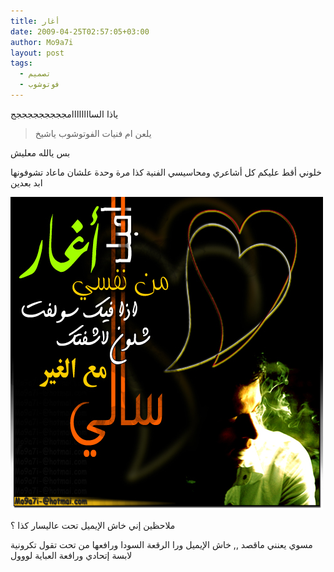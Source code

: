 ```yaml
---
title: أغار
date: 2009-04-25T02:57:05+03:00
author: Mo9a7i
layout: post
tags:
  - تصميم
  - فوتوشوب
---
```

ياذا الساااااااامجججججججججج

> يلعن ام فنيات الفوتوشوب ياشيخ

بس يالله معليش

خلوني أقط عليكم كل أشاعري ومحاسيسي الفنية كذا مرة وحدة علشان ماعاد تشوفونها ابد بعدين

![أغار من نفسي](/assets/files/2009/04/aghar.jpg)

ملاحظين إني خاش الإيميل تحت عاليسار كذا ؟

مسوي يعنني ماقصد ,, خاش الإيميل ورا الرقعة السودا ورافعها من تحت تقول تكرونية لابسة إتحادي ورافعة العباية لووول
